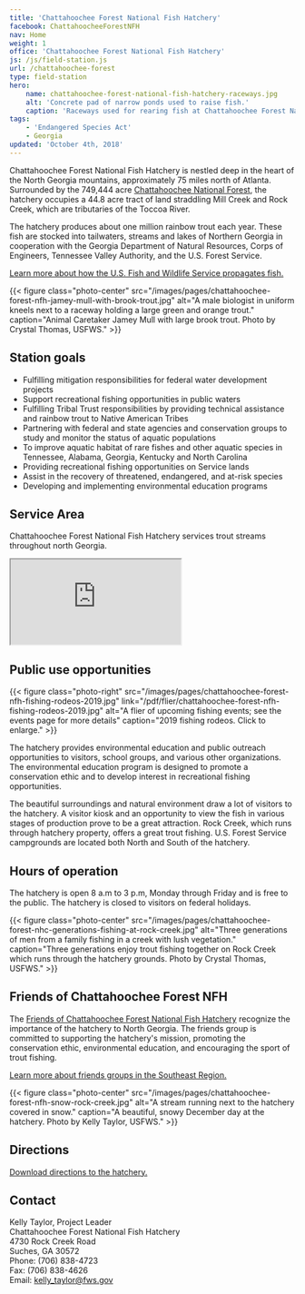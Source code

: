 ```yaml
---
title: 'Chattahoochee Forest National Fish Hatchery'
facebook: ChattahoocheeForestNFH
nav: Home
weight: 1
office: 'Chattahoochee Forest National Fish Hatchery'
js: /js/field-station.js
url: /chattahoochee-forest
type: field-station
hero:
    name: chattahoochee-forest-national-fish-hatchery-raceways.jpg
    alt: 'Concrete pad of narrow ponds used to raise fish.'
    caption: 'Raceways used for rearing fish at Chattahoochee Forest National Fish Hatchery in Suches, GA. Photo by USFWS.'
tags:
    - 'Endangered Species Act'
    - Georgia
updated: 'October 4th, 2018'
---
```


Chattahoochee Forest National Fish Hatchery is nestled deep in the heart of the North Georgia mountains, approximately 75 miles north of Atlanta. Surrounded by the 749,444 acre [Chattahoochee National Forest](https://www.fs.usda.gov/conf), the hatchery occupies a 44.8 acre tract of land straddling Mill Creek and Rock Creek, which are tributaries of the Toccoa River.

The hatchery produces about one million rainbow trout each year. These fish are stocked into tailwaters, streams and lakes of Northern Georgia in cooperation with the Georgia Department of Natural Resources, Corps of Engineers, Tennessee Valley Authority, and the U.S. Forest Service.

[Learn more about how the U.S. Fish and Wildlife Service propagates fish.](https://fws.gov/southeast/our-services/fish-production)

{{< figure class="photo-center" src="/images/pages/chattahoochee-forest-nfh-jamey-mull-with-brook-trout.jpg" alt="A male biologist in uniform kneels next to a raceway holding a large green and orange trout." caption="Animal Caretaker Jamey Mull with large brook trout. Photo by Crystal Thomas, USFWS." >}}

## Station goals

- Fulfilling mitigation responsibilities for federal water development projects
- Support recreational fishing opportunities in public waters
- Fulfilling Tribal Trust responsibilities by providing technical assistance and rainbow trout to Native American Tribes
- Partnering with federal and state agencies and conservation groups to study and monitor the status of aquatic populations
- To improve aquatic habitat of rare fishes and other aquatic species in Tennessee, Alabama, Georgia, Kentucky and North Carolina
- Providing recreational fishing opportunities on Service lands
- Assist in the recovery of threatened, endangered, and at-risk species
- Developing and implementing environmental education programs

## Service Area

Chattahoochee Forest National Fish Hatchery services trout streams throughout north Georgia.

<iframe src="https://usfws.github.io/southeast-mega-map/?office=Chattahoochee+Forest+National+Fish+Hatchery" class="state-map" title="Find a local field station"></iframe>

## Public use opportunities

{{< figure class="photo-right" src="/images/pages/chattahoochee-forest-nfh-fishing-rodeos-2019.jpg" link="/pdf/flier/chattahoochee-forest-nfh-fishing-rodeos-2019.jpg" alt="A flier of upcoming fishing events; see the events page for more details" caption="2019 fishing rodeos. Click to enlarge." >}}

The hatchery provides environmental education and public outreach opportunities to visitors, school groups, and various other organizations. The environmental education program is designed to promote a conservation ethic and to develop interest in recreational fishing opportunities.

The beautiful surroundings and natural environment draw a lot of visitors to the hatchery. A visitor kiosk and an opportunity to view the fish in various stages of production prove to be a great attraction. Rock Creek, which runs through hatchery property, offers a great trout fishing. U.S. Forest Service campgrounds are located both North and South of the hatchery.

## Hours of operation

The hatchery is open 8 a.m to 3 p.m, Monday through Friday and is free to the public. The hatchery is closed to visitors on federal holidays.

{{< figure class="photo-center" src="/images/pages/chattahoochee-forest-nhc-generations-fishing-at-rock-creek.jpg" alt="Three generations of men from a family fishing in a creek with lush vegetation." caption="Three generations enjoy trout fishing together on Rock Creek which runs through the hatchery grounds. Photo by Crystal Thomas, USFWS." >}}

## Friends of Chattahoochee Forest NFH

The [Friends of Chattahoochee Forest National Fish Hatchery](http://www.friendsofchattahoocheenfh.org/) recognize the importance of the hatchery to North Georgia. The friends group is committed to supporting the hatchery's mission, promoting the conservation ethic, environmental education, and encouraging the sport of trout fishing.

[Learn more about friends groups in the Southeast Region.](https://www.fws.gov/southeast/work-with-us/friends-groups/)

{{< figure class="photo-center" src="/images/pages/chattahoochee-forest-nfh-snow-rock-creek.jpg" alt="A stream running next to the hatchery covered in snow." caption="A beautiful, snowy December day at the hatchery. Photo by Kelly Taylor, USFWS." >}}

## Directions

[Download directions to the hatchery.](https://www.google.com/maps/dir//Chattahoochee+Forest+National+Fish+Hatchery,+4730+Rock+Creek+Rd,+Blue+Ridge,+GA+30513/@34.7060833,-84.152799,17z/data=!4m8!4m7!1m0!1m5!1m1!1s0x885fa3b2b791019f:0x8b40ff160d6a8312!2m2!1d-84.150605!2d34.7060789)

## Contact

Kelly Taylor, Project Leader <br>
Chattahoochee Forest National Fish Hatchery <br>
4730 Rock Creek Road <br>
Suches, GA 30572 <br>
Phone: (706) 838-4723 <br>
Fax: (706) 838-4626 <br>
Email: [kelly_taylor@fws.gov](mailto:kelly_taylor@fws.gov) <br>
<br> <br>
